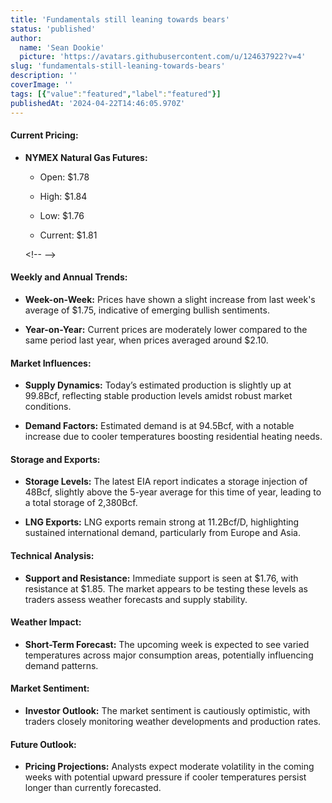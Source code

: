 ```yaml
---
title: 'Fundamentals still leaning towards bears'
status: 'published'
author:
  name: 'Sean Dookie'
  picture: 'https://avatars.githubusercontent.com/u/124637922?v=4'
slug: 'fundamentals-still-leaning-towards-bears'
description: ''
coverImage: ''
tags: [{"value":"featured","label":"featured"}]
publishedAt: '2024-04-22T14:46:05.970Z'
---
```


#### **Current Pricing:**

- **NYMEX Natural Gas Futures:**

  - Open: $1.78

  - High: $1.84

  - Low: $1.76

  - Current: $1.81

  &lt;!-- --&gt;

#### **Weekly and Annual Trends:**

- **Week-on-Week:** Prices have shown a slight increase from last week's average of $1.75, indicative of emerging bullish sentiments.

- **Year-on-Year:** Current prices are moderately lower compared to the same period last year, when prices averaged around $2.10.

#### **Market Influences:**

- **Supply Dynamics:** Today’s estimated production is slightly up at 99.8Bcf, reflecting stable production levels amidst robust market conditions.

- **Demand Factors:** Estimated demand is at 94.5Bcf, with a notable increase due to cooler temperatures boosting residential heating needs.

#### **Storage and Exports:**

- **Storage Levels:** The latest EIA report indicates a storage injection of 48Bcf, slightly above the 5-year average for this time of year, leading to a total storage of 2,380Bcf.

- **LNG Exports:** LNG exports remain strong at 11.2Bcf/D, highlighting sustained international demand, particularly from Europe and Asia.

#### **Technical Analysis:**

- **Support and Resistance:** Immediate support is seen at $1.76, with resistance at $1.85. The market appears to be testing these levels as traders assess weather forecasts and supply stability.

#### **Weather Impact:**

- **Short-Term Forecast:** The upcoming week is expected to see varied temperatures across major consumption areas, potentially influencing demand patterns.

#### **Market Sentiment:**

- **Investor Outlook:** The market sentiment is cautiously optimistic, with traders closely monitoring weather developments and production rates.

#### **Future Outlook:**

- **Pricing Projections:** Analysts expect moderate volatility in the coming weeks with potential upward pressure if cooler temperatures persist longer than currently forecasted.